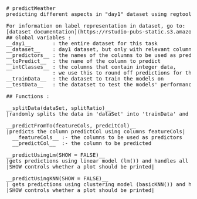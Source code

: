 <pre>
# predictWeather  
predicting different aspects in "day1" dataset using regtools package in R.

For information on label representation in dataset, go to:
[dataset documentation](https://rstudio-pubs-static.s3.amazonaws.com/98995_27868fd8b4994930833443c7ae31fce6)
## Global variables :
__day1__       : the entire dataset for this task  
__dataset__    : day1 dataset, but only with relevant columns kept  
__predictors__ : the names of the columns to be used as predictors  
__toPredict__  : the name of the column to predict  
__intClasses__ : the columns that contain integer data,  
               : we use this to round off predictions for those columns  
__trainData__  : the dataset to train the models on  
__testData__   : the datatset to test the models' performance(s)  

## Functions :
  
__splitData(dataSet, splitRatio)__  
|randomly splits the data in 'dataSet' into 'trainData' and 'testData' with ratio 'splitRatio'|  
  
__predictFromTo(featureCols, predcitCol)__
|predicts the column predictCol using columns featureCols|  
  __featureCols__ :- the columns to be used as predictors  
  __predictCol__  :- the column to be predicted  

__predictUsingLm(SHOW = FALSE)__ 
|gets predictions using linear model (lm()) and handles all associated tasks|  
|SHOW controls whether a plot should be printed|  

__predictUsingKNN(SHOW = FALSE)__ 
| gets predictions using clustering model (basicKNN()) and handles all associated tasks|
|SHOW controls whether a plot should be printed|
</pre>